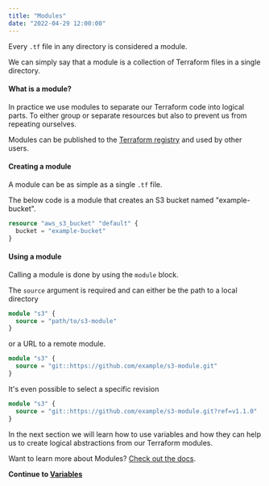 ```yaml
---
title: "Modules"
date: "2022-04-29 12:00:00"
---
```


Every `.tf` file in any directory is considered a module.

We can simply say that a module is a collection of Terraform files in a single directory.

#### What is a module?

In practice we use modules to separate our Terraform code into logical parts. To either group or separate resources but also to prevent us from repeating ourselves.

Modules can be published to the [Terraform registry](https://registry.terraform.io/browse/modules) and used by other users.

#### Creating a module

A module can be as simple as a single `.tf` file.

The below code is a module that creates an S3 bucket named "example-bucket".

```terraform
resource "aws_s3_bucket" "default" {
  bucket = "example-bucket"
}
```

#### Using a module

Calling a module is done by using the `module` block.

The `source` argument is required and can either be the path to a local directory

```terraform
module "s3" {
  source = "path/to/s3-module"
}
```

or a URL to a remote module.

```terraform
module "s3" {
  source = "git::https://github.com/example/s3-module.git"
}
```

It's even possible to select a specific revision

```terraform
module "s3" {
  source = "git::https://github.com/example/s3-module.git?ref=v1.1.0"
}
```


In the next section we will learn how to use variables and how they can help us to create logical abstractions from our Terraform modules.

Want to learn more about Modules? [Check out the docs](https://www.terraform.io/language/modules).

**Continue to [Variables](../variables)**
